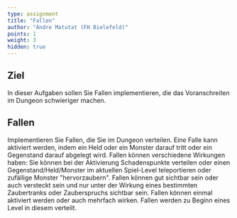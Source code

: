 ```yaml
---
type: assignment
title: "Fallen"
author: "Andre Matutat (FH Bielefeld)"
points: 1
weight: 3
hidden: true
---
```


## Ziel

In dieser Aufgaben sollen Sie Fallen implementieren, die das Voranschreiten im Dungeon schwieriger machen.

## Fallen

Implementieren Sie Fallen, die Sie im Dungeon verteilen. Eine Falle kann
aktiviert werden, indem ein Held oder ein Monster darauf tritt oder ein
Gegenstand darauf abgelegt wird. Fallen können verschiedene Wirkungen
haben: Sie können bei der Aktivierung Schadenspunkte verteilen oder einen
Gegenstand/Held/Monster im aktuellen Spiel-Level teleportieren oder
zufällige Monster "hervorzaubern". Fallen können gut sichtbar sein oder
auch versteckt sein und nur unter der Wirkung eines bestimmten Zaubertranks
oder Zauberspruchs sichtbar sein. Fallen können einmal aktiviert werden
oder auch mehrfach wirken. Fallen werden zu Beginn eines Level in diesem verteilt.
